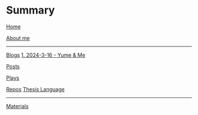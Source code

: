 # Summary

[Home](./home.md)

[About me](./about.md)

---

[Blogs](./blogs/index.md)
  [1. 2024-3-16 - Yume & Me](./blogs/2024/3-16-Yume.md)

[Posts](./posts/index.md)

[Plays](./plays/index.md)

[Repos](./repos/index.md)
  [Thesis Language](./repos/thesis.md)

---

[Materials](./materials/index.md)
  <!--Quotes is to ensure they are compiled.--->
  [](./materials/theses/adaptive-language.md)
